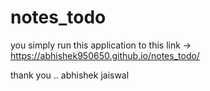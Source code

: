 # notes_todo


you simply run this application to this link -> https://abhishek950650.github.io/notes_todo/

thank you ..
abhishek jaiswal
